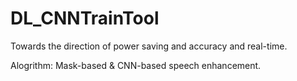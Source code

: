 # DL_CNNTrainTool

Towards the direction of power saving and accuracy and real-time.

Alogrithm: Mask-based & CNN-based speech enhancement.
